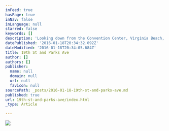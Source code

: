 ```yaml
---
inFeed: true
hasPage: true
inNav: false
inLanguage: null
starred: false
keywords: []
description: 'Looking down from the Convention Center, Virginia Beach, VA'
datePublished: '2016-01-18T20:34:32.092Z'
dateModified: '2016-01-18T20:34:05.684Z'
title: 19th St and Parks Ave
author: []
authors: []
publisher:
  name: null
  domain: null
  url: null
  favicon: null
sourcePath: _posts/2016-01-18-19th-st-and-parks-ave.md
published: true
url: 19th-st-and-parks-ave/index.html
_type: Article

---
```

![](https://the-grid-user-content.s3-us-west-2.amazonaws.com/79ba9c07-cbdb-4417-b29b-2b518c326097.jpg)
